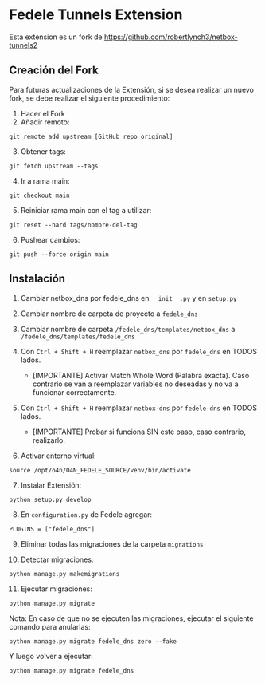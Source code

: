 # Fedele Tunnels Extension
Esta extension es un fork de https://github.com/robertlynch3/netbox-tunnels2

## Creación del Fork
Para futuras actualizaciones de la Extensión, si se desea realizar un nuevo fork, se debe realizar el siguiente procedimiento:

1. Hacer el Fork
2. Añadir remoto: 
  
  ```
  git remote add upstream [GitHub repo original]
  ```

3. Obtener tags: 
  ```
  git fetch upstream --tags
  ```

4. Ir a rama main:
  ```
  git checkout main
  ```

5. Reiniciar rama main con el tag a utilizar:

  ```
  git reset --hard tags/nombre-del-tag  
  ```

6. Pushear cambios:
  ```
  git push --force origin main
  ```

## Instalación

1. Cambiar netbox_dns por fedele_dns en ```__init__.py``` y en ```setup.py```

2. Cambiar nombre de carpeta de proyecto a ```fedele_dns```

3. Cambiar nombre de carpeta ```/fedele_dns/templates/netbox_dns``` a ```/fedele_dns/templates/fedele_dns```

4. Con ```Ctrl + Shift + H``` reemplazar ```netbox_dns``` por ```fedele_dns``` en TODOS lados. 
    
    * [IMPORTANTE] Activar Match Whole Word (Palabra exacta). Caso contrario se van a reemplazar variables no deseadas y no va a funcionar correctamente.

5. Con ```Ctrl + Shift + H``` reemplazar ```netbox-dns``` por ```fedele-dns``` en TODOS lados.
    * [IMPORTANTE] Probar si funciona SIN este paso, caso contrario, realizarlo.

6. Activar entorno virtual: 
```
source /opt/o4n/O4N_FEDELE_SOURCE/venv/bin/activate
```

7. Instalar Extensión: 
  ```
  python setup.py develop
  ```

8. En ```configuration.py``` de Fedele agregar:
  ```
  PLUGINS = ["fedele_dns"]
  ```

9. Eliminar todas las migraciones de la carpeta ```migrations```

10. Detectar migraciones:
  ```
  python manage.py makemigrations
  ```

11. Ejecutar migraciones:
  ```
  python manage.py migrate
  ```

Nota: En caso de que no se ejecuten las migraciones, ejecutar el siguiente comando para anularlas:
```
python manage.py migrate fedele_dns zero --fake
```

Y luego volver a ejecutar:
```
python manage.py migrate fedele_dns
```